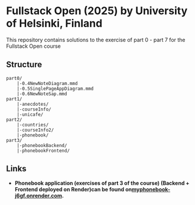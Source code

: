 # Fullstack Open (2025) by University of Helsinki, Finland

This repository contains solutions to the exercise of part 0 - part 7 for the Fullstack Open course

## Structure

```plaintext
part0/  
    |-0.4NewNoteDiagram.mmd
    |-0.5SinglePageAppDiagram.mmd
    |-0.6NewNoteSap.mmd
part1/  
    |-anecdotes/
    |-courseInfo/
    |-unicafe/
part2/  
    |-countries/
    |-courseInfo2/
    |-phonebook/
part3/  
    |-phonebookBackend/
    |-phonebookFrontend/
```

## Links

- **Phonebook application (exercises of part 3 of the course) (Backend + Frontend deployed on Render)can be found on[myphonebook-j6gf.onrender.com](https://myphonebook-j6gf.onrender.com).**
